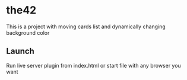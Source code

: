 # the42

This is a project with moving cards list and dynamically changing background color

## Launch

Run live server plugin from index.html or start file with any browser you want